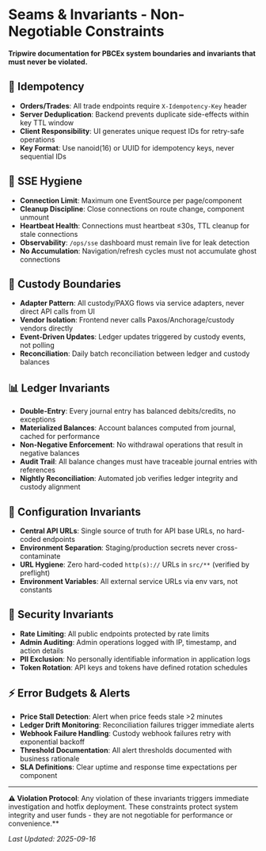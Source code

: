 # Seams & Invariants - Non-Negotiable Constraints

**Tripwire documentation for PBCEx system boundaries and invariants that must never be violated.**

## 🔄 Idempotency

- **Orders/Trades**: All trade endpoints require `X-Idempotency-Key` header
- **Server Deduplication**: Backend prevents duplicate side-effects within key TTL window
- **Client Responsibility**: UI generates unique request IDs for retry-safe operations
- **Key Format**: Use nanoid(16) or UUID for idempotency keys, never sequential IDs

## 📡 SSE Hygiene

- **Connection Limit**: Maximum one EventSource per page/component
- **Cleanup Discipline**: Close connections on route change, component unmount
- **Heartbeat Health**: Connections must heartbeat ≤30s, TTL cleanup for stale connections
- **Observability**: `/ops/sse` dashboard must remain live for leak detection
- **No Accumulation**: Navigation/refresh cycles must not accumulate ghost connections

## 🏦 Custody Boundaries

- **Adapter Pattern**: All custody/PAXG flows via service adapters, never direct API calls from UI
- **Vendor Isolation**: Frontend never calls Paxos/Anchorage/custody vendors directly
- **Event-Driven Updates**: Ledger updates triggered by custody events, not polling
- **Reconciliation**: Daily batch reconciliation between ledger and custody balances

## 📊 Ledger Invariants

- **Double-Entry**: Every journal entry has balanced debits/credits, no exceptions
- **Materialized Balances**: Account balances computed from journal, cached for performance
- **Non-Negative Enforcement**: No withdrawal operations that result in negative balances
- **Audit Trail**: All balance changes must have traceable journal entries with references
- **Nightly Reconciliation**: Automated job verifies ledger integrity and custody alignment

## 🔧 Configuration Invariants

- **Central API URLs**: Single source of truth for API base URLs, no hard-coded endpoints
- **Environment Separation**: Staging/production secrets never cross-contaminate
- **URL Hygiene**: Zero hard-coded `http(s)://` URLs in `src/**` (verified by preflight)
- **Environment Variables**: All external service URLs via env vars, not constants

## 🔐 Security Invariants

- **Rate Limiting**: All public endpoints protected by rate limits
- **Admin Auditing**: Admin operations logged with IP, timestamp, and action details
- **PII Exclusion**: No personally identifiable information in application logs
- **Token Rotation**: API keys and tokens have defined rotation schedules

## ⚡ Error Budgets & Alerts

- **Price Stall Detection**: Alert when price feeds stale >2 minutes
- **Ledger Drift Monitoring**: Reconciliation failures trigger immediate alerts
- **Webhook Failure Handling**: Custody webhook failures retry with exponential backoff
- **Threshold Documentation**: All alert thresholds documented with business rationale
- **SLA Definitions**: Clear uptime and response time expectations per component

---

**⚠️ Violation Protocol**: Any violation of these invariants triggers immediate investigation and hotfix deployment. These constraints protect system integrity and user funds - they are not negotiable for performance or convenience.\*\*

_Last Updated: 2025-09-16_
